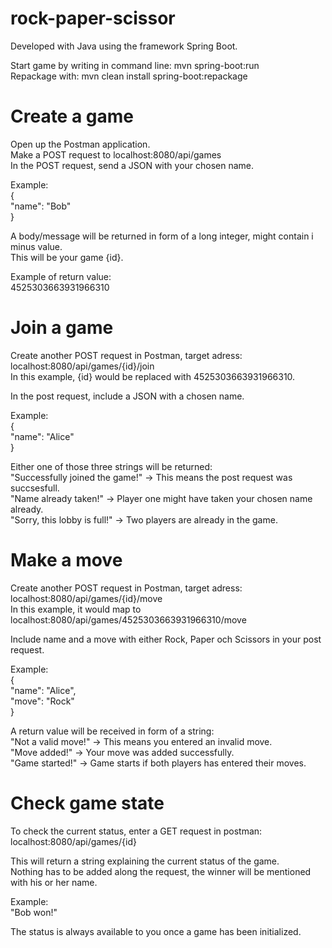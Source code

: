 # rock-paper-scissor

Developed with Java using the framework Spring Boot.

Start game by writing in command line: mvn spring-boot:run\
Repackage with: mvn clean install spring-boot:repackage

# Create a game

Open up the Postman application.\
Make a POST request to localhost:8080/api/games\
In the POST request, send a JSON with your chosen name.

Example:\
{\
	"name": "Bob"\
}

A body/message will be returned in form of a long integer, might contain i minus value.\
This will be your game {id}.

Example of return value:\
4525303663931966310

# Join a game

Create another POST request in Postman, target adress:  localhost:8080/api/games/{id}/join\
In this example, {id} would be replaced with 4525303663931966310.

In the post request, include a JSON with a chosen name.

Example:\
{\
	"name": "Alice"\
}

Either one of those three strings will be returned:\
"Successfully joined the game!" -> This means the post request was succsesfull.\
"Name already taken!" -> Player one might have taken your chosen name already.\
"Sorry, this lobby is full!" -> Two players are already in the game.

# Make a move

Create another POST request in Postman, target adress:  localhost:8080/api/games/{id}/move\
In this example, it would map to localhost:8080/api/games/4525303663931966310/move

Include name and a move with either Rock, Paper och Scissors in your post request.

Example:\
{\
	"name": "Alice",\
	"move": "Rock"\
}

A return value will be received in form of a string:\
"Not a valid move!" -> This means you entered an invalid move. \
"Move added!" -> Your move was added successfully.\
"Game started!" -> Game starts if both players has entered their moves.

# Check game state

To check the current status, enter a GET request in postman: localhost:8080/api/games/{id}

This will return a string explaining the current status of the game.\
Nothing has to be added along the request, the winner will be mentioned with his or her name.

Example:\
"Bob won!"

The status is always available to you once a game has been initialized. 



